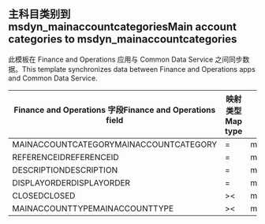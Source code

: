## <a name="main-account-categories-to-msdyn_mainaccountcategories"></a><span data-ttu-id="b2d06-101">主科目类别到 msdyn_mainaccountcategories</span><span class="sxs-lookup"><span data-stu-id="b2d06-101">Main account categories to msdyn_mainaccountcategories</span></span>

<span data-ttu-id="b2d06-102">此模板在 Finance and Operations 应用与 Common Data Service 之间同步数据。</span><span class="sxs-lookup"><span data-stu-id="b2d06-102">This template synchronizes data between Finance and Operations apps and Common Data Service.</span></span>

<span data-ttu-id="b2d06-103">Finance and Operations 字段</span><span class="sxs-lookup"><span data-stu-id="b2d06-103">Finance and Operations field</span></span> | <span data-ttu-id="b2d06-104">映射类型</span><span class="sxs-lookup"><span data-stu-id="b2d06-104">Map type</span></span> | <span data-ttu-id="b2d06-105">其他 Dynamics 365 字段</span><span class="sxs-lookup"><span data-stu-id="b2d06-105">Other Dynamics 365 field</span></span> | <span data-ttu-id="b2d06-106">默认值</span><span class="sxs-lookup"><span data-stu-id="b2d06-106">Default value</span></span>
---|---|---|---
<span data-ttu-id="b2d06-107">MAINACCOUNTCATEGORY</span><span class="sxs-lookup"><span data-stu-id="b2d06-107">MAINACCOUNTCATEGORY</span></span> | = | <span data-ttu-id="b2d06-108">msdyn_mainaccountcategory</span><span class="sxs-lookup"><span data-stu-id="b2d06-108">msdyn_mainaccountcategory</span></span> | 
<span data-ttu-id="b2d06-109">REFERENCEID</span><span class="sxs-lookup"><span data-stu-id="b2d06-109">REFERENCEID</span></span> | = | <span data-ttu-id="b2d06-110">msdyn_referenceid</span><span class="sxs-lookup"><span data-stu-id="b2d06-110">msdyn_referenceid</span></span> | 
<span data-ttu-id="b2d06-111">DESCRIPTION</span><span class="sxs-lookup"><span data-stu-id="b2d06-111">DESCRIPTION</span></span> | = | <span data-ttu-id="b2d06-112">msdyn_description</span><span class="sxs-lookup"><span data-stu-id="b2d06-112">msdyn_description</span></span> | 
<span data-ttu-id="b2d06-113">DISPLAYORDER</span><span class="sxs-lookup"><span data-stu-id="b2d06-113">DISPLAYORDER</span></span> | = | <span data-ttu-id="b2d06-114">msdyn_displayorder</span><span class="sxs-lookup"><span data-stu-id="b2d06-114">msdyn_displayorder</span></span> | 
<span data-ttu-id="b2d06-115">CLOSED</span><span class="sxs-lookup"><span data-stu-id="b2d06-115">CLOSED</span></span> | >< | <span data-ttu-id="b2d06-116">msdyn_closed</span><span class="sxs-lookup"><span data-stu-id="b2d06-116">msdyn_closed</span></span> | 
<span data-ttu-id="b2d06-117">MAINACCOUNTTYPE</span><span class="sxs-lookup"><span data-stu-id="b2d06-117">MAINACCOUNTTYPE</span></span> | >< | <span data-ttu-id="b2d06-118">msdyn_mainaccounttypevalue</span><span class="sxs-lookup"><span data-stu-id="b2d06-118">msdyn_mainaccounttypevalue</span></span> | 
